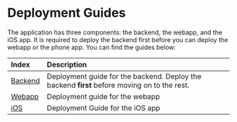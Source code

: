 # Deployment Guides

The application has three components: the backend, the webapp, and the iOS app. It is required to deploy the backend first before you can deploy the webapp or the phone app. You can find the guides below:

| Index                                  | Description                                                                                  |
|:---------------------------------------|:---------------------------------------------------------------------------------------------|
| [Backend](./BackendDeploymentGuide.md) | Deployment guide for the backend. Deploy the backend **first** before moving on to the rest. |
| [Webapp](./WebappDeploymentGuide.md)   | Deployment guide for the webapp                                                              |
| [iOS](./MobileDeploymentGuide.md)      | Deployment Guide for the iOS app                                                             |
